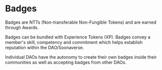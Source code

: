 # Badges

Badges are NTTs (Non-transferable Non-Fungible Tokens) and are earned through Awards.

Badges can be bundled with Experience Tokens (XP). Badges convey a member's skill, competency and commitment which helps establish reputation within the DAO/Soonaverse.

Individual DAOs have the autonomy to create their own badges inside their communities as well as accepting badges from other DAOs.

